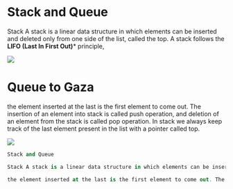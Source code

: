 
# Stack and Queue

Stack A stack is a linear data structure in which elements can be inserted and deleted only from one side of the list, called the top. A stack follows the **LIFO (Last In First Out)*** principle,

<img src="https://media.geeksforgeeks.org/wp-content/uploads/geek-stack-1.png" />

# Queue to Gaza

the element inserted at the last is the first element to come out. The insertion of an element into stack is called push operation, and deletion of an element from the stack is called pop operation. In stack we always keep track of the last element present in the list with a pointer called top.

<img src="https://media.geeksforgeeks.org/wp-content/uploads/geek-queue-1.png"/>



```a space
Stack and Queue

Stack A stack is a linear data structure in which elements can be inserted and deleted only from one side of the list, called the top. A stack follows the LIFO (Last In First Out)* principle,

the element inserted at the last is the first element to come out. The insertion of an element into stack is called push operation, and deletion of an element from the stack is called pop operation. In stack we always keep track of the last element present in the list with a pointer called top.

```
